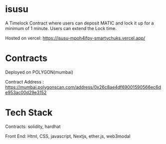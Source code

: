 # isusu

A Timelock Contract where users can deposit MATIC and lock it up for a minimum of 1 minute. Users can extend the Lock time.

Hosted on vercel: https://isusu-mpoh4ifpy-smartychuks.vercel.app/

# Contracts
Deployed on POLYGON(mumbai)

Contract Address : https://mumbai.polygonscan.com/address/0x26c8ae4df69001590566ec6de953ac00d29e3152

# Tech Stack
Contracts: solidity, hardhat

Front End: Html, CSS, javascript, Nextjs, ether.js, web3modal

